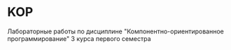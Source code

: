 # KOP
Лабораторные работы по дисциплине "Компонентно-ориентированное программирование" 3 курса первого семестра
